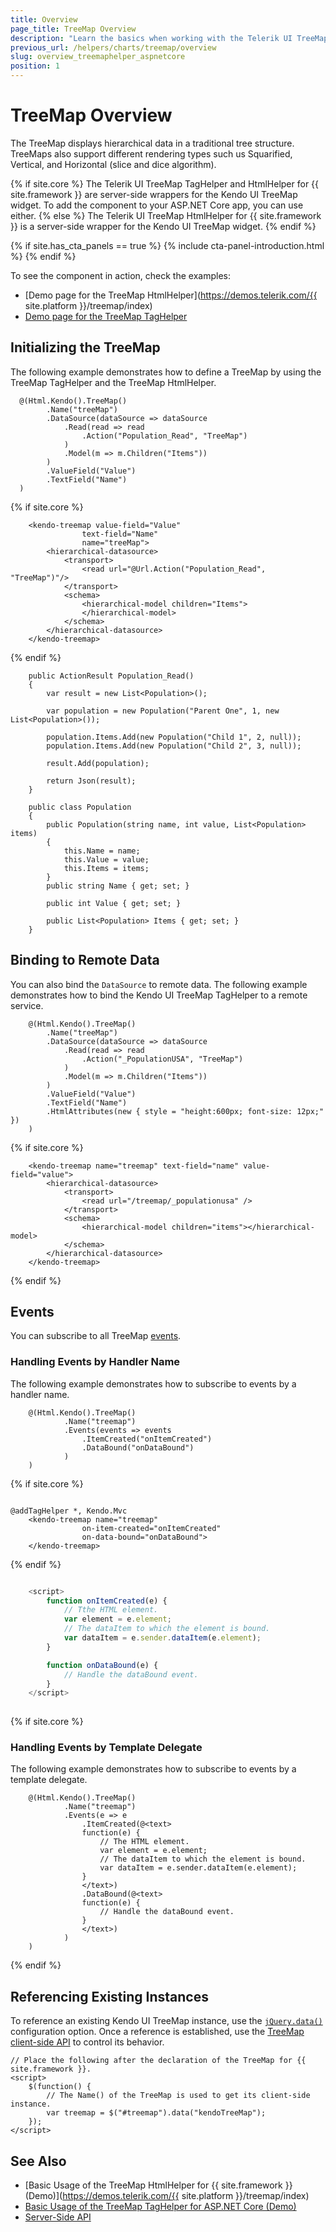 ```yaml
---
title: Overview
page_title: TreeMap Overview
description: "Learn the basics when working with the Telerik UI TreeMap component for {{ site.framework }}."
previous_url: /helpers/charts/treemap/overview
slug: overview_treemaphelper_aspnetcore
position: 1
---
```


# TreeMap Overview

The TreeMap displays hierarchical data in a traditional tree structure. TreeMaps also support different rendering types such us Squarified, Vertical, and Horizontal (slice and dice algorithm).

{% if site.core %}
The Telerik UI TreeMap TagHelper and HtmlHelper for {{ site.framework }} are server-side wrappers for the Kendo UI TreeMap widget. To add the component to your ASP.NET Core app, you can use either.
{% else %}
The Telerik UI TreeMap HtmlHelper for {{ site.framework }} is a server-side wrapper for the Kendo UI TreeMap widget.
{% endif %}

{% if site.has_cta_panels == true %}
{% include cta-panel-introduction.html %}
{% endif %}

To see the component in action, check the examples:

* [Demo page for the TreeMap HtmlHelper](https://demos.telerik.com/{{ site.platform }}/treemap/index)
* [Demo page for the TreeMap TagHelper](https://demos.telerik.com/aspnet-core/treemap/tag-helper)

## Initializing the TreeMap

The following example demonstrates how to define a TreeMap by using the TreeMap TagHelper and the TreeMap HtmlHelper.

```HtmlHelper
  @(Html.Kendo().TreeMap()
        .Name("treeMap")
        .DataSource(dataSource => dataSource
            .Read(read => read
                .Action("Population_Read", "TreeMap")
            )
            .Model(m => m.Children("Items"))
        )
        .ValueField("Value")
        .TextField("Name")
  )
```
{% if site.core %}
```TagHelper
    <kendo-treemap value-field="Value" 
                text-field="Name" 
                name="treeMap">
        <hierarchical-datasource>
            <transport>
                <read url="@Url.Action("Population_Read", "TreeMap")"/>
            </transport>
            <schema>
                <hierarchical-model children="Items">
                </hierarchical-model>
            </schema>
        </hierarchical-datasource>
    </kendo-treemap>
```
{% endif %}
```Controler
    public ActionResult Population_Read()
    {
        var result = new List<Population>();

        var population = new Population("Parent One", 1, new List<Population>());

        population.Items.Add(new Population("Child 1", 2, null));
        population.Items.Add(new Population("Child 2", 3, null));

        result.Add(population);

        return Json(result);
    }
```
```Model
    public class Population
    {
        public Population(string name, int value, List<Population> items)
        {
            this.Name = name;
            this.Value = value;
            this.Items = items;
        }
        public string Name { get; set; }

        public int Value { get; set; }

        public List<Population> Items { get; set; }
    }
```

## Binding to Remote Data

You can also bind the `DataSource` to remote data. The following example demonstrates how to bind the Kendo UI TreeMap TagHelper to a remote service.

```HtmlHelper
    @(Html.Kendo().TreeMap()
        .Name("treeMap")
        .DataSource(dataSource => dataSource
            .Read(read => read
                .Action("_PopulationUSA", "TreeMap")
            )
            .Model(m => m.Children("Items"))
        )
        .ValueField("Value")
        .TextField("Name")
        .HtmlAttributes(new { style = "height:600px; font-size: 12px;" })
    )
```
{% if site.core %}
```TagHelper
    <kendo-treemap name="treemap" text-field="name" value-field="value">
        <hierarchical-datasource>
            <transport>
                <read url="/treemap/_populationusa" />
            </transport>
            <schema>
                <hierarchical-model children="items"></hierarchical-model>
            </schema>
        </hierarchical-datasource>
    </kendo-treemap>
```
{% endif %}


## Events

You can subscribe to all TreeMap [events](https://docs.telerik.com/kendo-ui/api/javascript/dataviz/ui/treemap#events).

### Handling Events by Handler Name

The following example demonstrates how to subscribe to events by a handler name.

```HtmlHelper
    @(Html.Kendo().TreeMap()
            .Name("treemap")
            .Events(events => events
                .ItemCreated("onItemCreated")
                .DataBound("onDataBound")
            )
    )
```
{% if site.core %}
```TagHelper

@addTagHelper *, Kendo.Mvc
    <kendo-treemap name="treemap" 
                on-item-created="onItemCreated" 
                on-data-bound="onDataBound">
    </kendo-treemap>

```
{% endif %}
```script.js

    <script>
        function onItemCreated(e) {
            // Tthe HTML element.
            var element = e.element;
            // The dataItem to which the element is bound.
            var dataItem = e.sender.dataItem(e.element);
        }

        function onDataBound(e) {
            // Handle the dataBound event.
        }
    </script>
    
```

{% if site.core %}
### Handling Events by Template Delegate

The following example demonstrates how to subscribe to events by a template delegate.

```HtmlHelper
    @(Html.Kendo().TreeMap()
            .Name("treemap")
            .Events(e => e
                .ItemCreated(@<text>
                function(e) {
                    // The HTML element.
                    var element = e.element;
                    // The dataItem to which the element is bound.
                    var dataItem = e.sender.dataItem(e.element);
                }
                </text>)
                .DataBound(@<text>
                function(e) {
                    // Handle the dataBound event.
                }
                </text>)
            )
    )
```

{% endif %}

## Referencing Existing Instances

To reference an existing Kendo UI TreeMap instance, use the [`jQuery.data()`](http://api.jquery.com/jQuery.data/) configuration option. Once a reference is established, use the [TreeMap client-side API](https://docs.telerik.com/kendo-ui/api/javascript/dataviz/ui/treemap#methods) to control its behavior.

    // Place the following after the declaration of the TreeMap for {{ site.framework }}.
    <script>
        $(function() {
            // The Name() of the TreeMap is used to get its client-side instance.
            var treemap = $("#treemap").data("kendoTreeMap");
        });
    </script>

## See Also

* [Basic Usage of the TreeMap HtmlHelper for {{ site.framework }} (Demo)](https://demos.telerik.com/{{ site.platform }}/treemap/index)
* [Basic Usage of the TreeMap TagHelper for ASP.NET Core (Demo)](https://demos.telerik.com/aspnet-core/treemap/tag-helper)
* [Server-Side API](/api/treemap)
